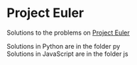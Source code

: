 # Project Euler

Solutions to the problems on [Project Euler](https://projecteuler.net/archives)

Solutions in Python are in the folder py <br />
Solutions in JavaScript are in the folder js